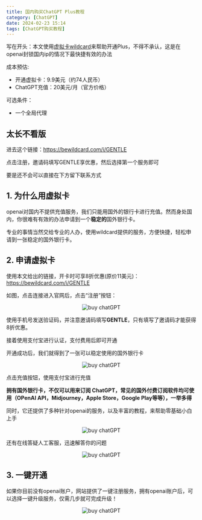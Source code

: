 ```yaml
---
title: 国内购买ChatGPT Plus教程
category: [ChatGPT]
date: 2024-02-23 15:14
tags: [ChatGPT购买教程]
---
```


写在开头：本文使用[虚拟卡wildcard](https://bewildcard.com/i/GENTLE)来帮助开通Plus，不得不承认，这是在openai封锁国内ip的情况下最快捷有效的办法

成本预估:

- 开通虚拟卡：9.9美元（约74人民币）
- ChatGPT充值：20美元/月（官方价格）

可选条件：

- 一个全局代理

## 太长不看版

进去这个链接：https://bewildcard.com/i/GENTLE

点击注册，邀请码填写GENTLE享优惠，然后选择第一个服务即可

要是还不会可以直接在下方留下联系方式

## 1. 为什么用虚拟卡

openai对国内不提供充值服务，我们只能用国外的银行卡进行充值。然而身处国内，你很难有有效的办法申请到一个**稳定的**国外银行卡。

专业的事情当然交给专业的人办，使用wildcard提供的服务，方便快捷，轻松申请到一张稳定的国外银行卡。

## 2. 申请虚拟卡

使用本文给出的链接，开卡时可享8折优惠(原价11美元)：https://bewildcard.com/i/GENTLE

如图，点击连接进入官网后，点击“注册”按钮：

<p align="center">
    <img src="/imgs/image-20240223155614.png" alt="buy chatGPT"/>
</p>

使用手机号发送验证码，并注意邀请码填写**GENTLE**，只有填写了邀请码才能获得8折优惠。

接着使用支付宝进行认证，支付费用后即可开通

开通成功后，我们就得到了一张可以稳定使用的国外银行卡

<p align="center">
    <img src="/imgs/image-20240223155936.png" alt="buy chatGPT"/>
</p>

点击充值按钮，使用支付宝进行充值

**拥有国外银行卡，不仅可以用来订阅 ChatGPT，常见的国外付费订阅软件均可使用（OPenAI API，Midjourney，Apple Store，Google Play等等），一举多得**

同时，它还提供了多种针对openai的服务，以及丰富的教程，来帮助零基础小白上手

<p align="center">
    <img src="/imgs/image-20240223160459.png" alt="buy chatGPT"/>
</p>

还有在线答疑人工客服，迅速解答你的问题

<p align="center">
    <img src="/imgs/image-20240223160803.png" alt="buy chatGPT"/>
</p>

## 3. 一键开通

如果你目前没有openai账户，网站提供了一键注册服务，拥有openai账户后，可以选择一键升级服务，仅需几步就可完成升级！

<p align="center">
    <img src="/imgs/image-20240223161148.png" alt="buy chatGPT"/>
</p>
